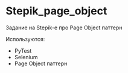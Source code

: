 # Stepik_page_object

Задание на Stepik-е про Page Object паттерн

Используются:
  - PyTest
  - Selenium
  - Page Object паттерн
